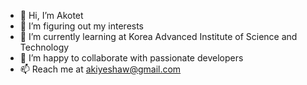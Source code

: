 - 👋 Hi, I’m Akotet 
- 👀 I’m figuring out my interests
- 🌱 I’m currently learning at Korea Advanced Institute of Science and Technology
- 💞️ I’m happy to collaborate with passionate developers
- 📫 Reach me at akiyeshaw@gmail.com

<!---
Akotet08/Akotet08 is a ✨ special ✨ repository because its `README.md` (this file) appears on your GitHub profile.
You can click the Preview link to take a look at your changes.
--->
